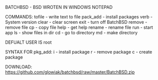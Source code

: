 BATCHBSD - BSD WROTEN IN WINDOWS NOTEPAD

COMMANDS:
tofile - write text to file
pack_add - install packages
verb - System version
clear - clear screen
exit - turn off BatchBSD
remove - remove file
cp - copy file
help - get help
rename - rename file
run - start app
ls - show files in dir
cd - go to directory
md - make directory

DEFUALT USER IS root

SYNTAX FOR pkg_add:
i - install package
r - remove package
c - create package

DOWNLOAD:
https://github.com/glowiak/batchbsd/raw/master/BatchBSD.zip
